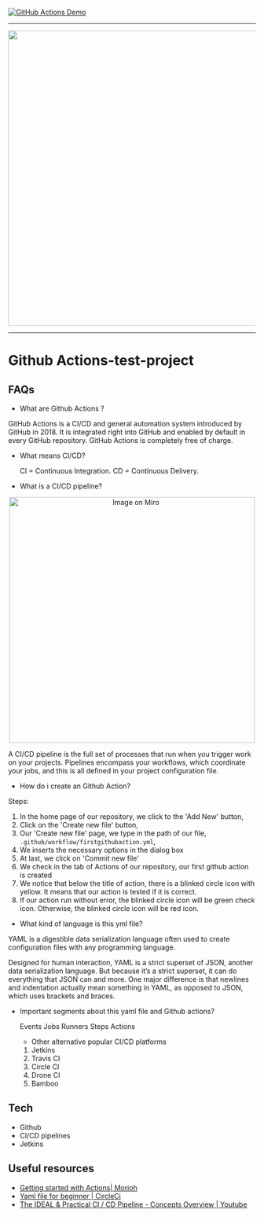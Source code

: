 [![GitHub Actions Demo](https://github.com/zafeirisdimi/GithubActions-test-project/actions/workflows/github-actions-demo.yml/badge.svg?branch=main)](https://github.com/zafeirisdimi/GithubActions-test-project/actions/workflows/github-actions-demo.yml)

-------------------------------------------------------------------------------------------------------------------------------------------------------------------


<div align="center">
  <img src="https://img2.storyblok.com/672x0/filters:format(webp)/f/79165/1200x630/ebb5571e69/github-action-01.png" width="600"/>
  </div>


---------------------------------------------------------------------------------------------------------------------------------------------------------------------


# Github Actions-test-project #



## FAQs ##

- What are Github Actions ? 

GitHub Actions is a CI/CD and general automation system introduced by GitHub in 2018. It is integrated right into GitHub and enabled by default in every GitHub repository. GitHub Actions is completely free of charge.

- What means CI/CD?

  CI = Continuous Integration.
  CD = Continuous Delivery.

- What is a CI/CD pipeline?

<div align="center">
<img  src="https://miro.medium.com/max/1400/1*bceEG8JBhgjnMoZCGXHb2Q.png" alt='Image on Miro' width="500" height="auto" />
</div>

A CI/CD pipeline is the full set of processes that run when you trigger work on your projects. Pipelines encompass your workflows, which coordinate your jobs, and this is all defined in your project configuration file.

- How do i create an Github Action? 

Steps:

1) In the home page of our repository, we click to the 'Add New' button,
2) Click on the 'Create new file' button,
3) Our 'Create new file' page, we type in the path of our file, `.github/workflow/firstgithubaction.yml`,
4) We inserts the necessary options in the dialog box
5) At last, we click on 'Commit new file'
6) We check in the tab of Actions of our repository, our first github action is created
7) We notice that below the title of action, there is a blinked circle icon with yellow. It means that our action is tested if it is correct.
8) If our action run without error, the blinked circle icon will be green check icon. Otherwise, the blinked circle icon will be red icon.

- What kind of language is this yml file?

YAML is a digestible data serialization language often used to create configuration files with any programming language.

Designed for human interaction, YAML is a strict superset of JSON, another data serialization language. But because it’s a strict superset, it can do everything that JSON can and more. One major difference is that newlines and indentation actually mean something in YAML, as opposed to JSON, which uses brackets and braces.
 
- Important segments about this yaml file and Github actions?

  Events
  Jobs
  Runners
  Steps
  Actions
  
  - Other alternative popular CI/CD platforms 
  
  <ol>
    <li>Jetkins</li>
    <li>Travis CI</li>
    <li>Circle CI</li>
    <li>Drone CI</li>
    <li>Bamboo</li>
 
  </ol>


## Tech ##

- Github
- CI/CD pipelines
- Jetkins

## Useful resources ##

- [Getting started with Actions| Morioh](https://morioh.com/p/aadcfe6cac57)
- [Yaml file for beginner | CircleCi](https://circleci.com/blog/what-is-yaml-a-beginner-s-guide/)
- [The IDEAL & Practical CI / CD Pipeline - Concepts Overview | Youtube](https://www.youtube.com/watch?v=OPwU3UWCxhw&t=1s)

